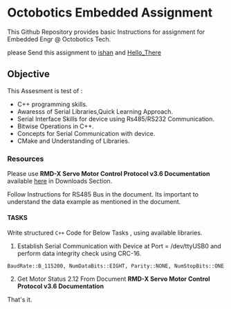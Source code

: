 # Octobotics Embedded Assignment

This Github Repository provides basic Instructions for assignment for Embedded Engr @ Octobotics Tech.

please Send this assignment to  [ishan](ishan.b@octobotics.tech) and [Hello_There](connect@octobotics.tech)



## Objective

This Assesment is test of :
- C++ programming skills.
- Awaresss of Serial Libraries,Quick Learning Approach.
- Serial Interface Skills for device using Rs485/RS232 Communication.
- Bitwise Operations in C++.
- Concepts for Serial Communication with device.
- CMake and Understanding of Libraries.

### Resources 

Please use __RMD-X Servo Motor Control Protocol v3.6 Documentation__ available [here](https://www.myactuator.com/dowload) in Downloads Section.

Follow Instructions for RS485 Bus in the document. Its important to understand the data example as mentioned in the document.


#### TASKS

Write structured ```C++``` Code for Below Tasks , using available libraries.

1. Establish Serial Communication with Device at Port = /dev/ttyUSB0 and perform data integrity check using CRC-16.

```
BaudRate::B_115200, NumDataBits::EIGHT, Parity::NONE, NumStopBits::ONE
```

2. Get Motor Status 2.12 From Document __RMD-X Servo Motor Control Protocol v3.6 Documentation__


That's it. 





   